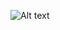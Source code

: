 ![Alt text]([https://example.com/path/to/image.png](https://i.pinimg.com/564x/b3/b6/d0/b3b6d08619ee4f44e887b3f0b8183797.jpg))
